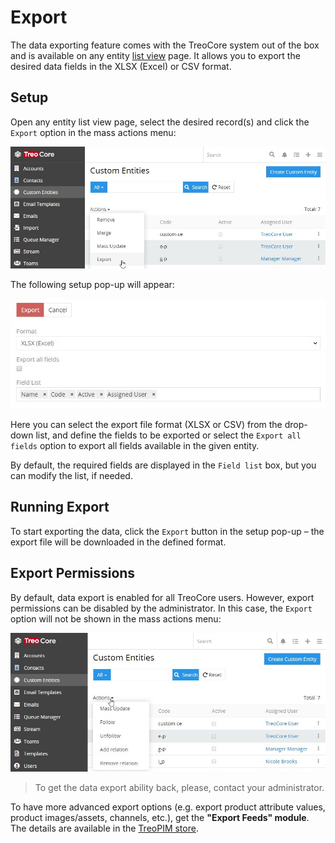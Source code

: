 # Export

The data exporting feature comes with the TreoCore system out of the box and is available on any entity [list view](./views-and-panels-core.md#list-view) page. It allows you to export the desired data fields in the XLSX (Excel) or CSV format.

## Setup

Open any entity list view page, select the desired record(s) and click the `Export` option in the mass actions menu:

![Export option](../../_assets/export/export-option.jpg)

The following setup pop-up will appear:

![Export setup](../../_assets/export/export-setup.jpg)

Here you can select the export file format (XLSX or CSV) from the drop-down list, and define the fields to be exported or select the `Export all fields` option to export all fields available in the given entity.

By default, the required fields are displayed in the `Field list` box, but you can modify the list, if needed.

## Running Export

To start exporting the data, click the `Export` button in the setup pop-up – the export file will be downloaded in the defined format.

## Export Permissions

By default, data export is enabled for all TreoCore users. However, export permissions can be disabled by the administrator. In this case, the `Export` option will not be shown in the mass actions menu:

![Export option disabled](../../_assets/export/export-option-disabled.jpg)

> To get the data export ability back, please, contact your administrator.

To have more advanced export options (e.g. export product attribute values, product images/assets, channels, etc.), get the **"Export Feeds" module**. The details are available in the [TreoPIM store](https://treopim.com/store/export-feeds).

